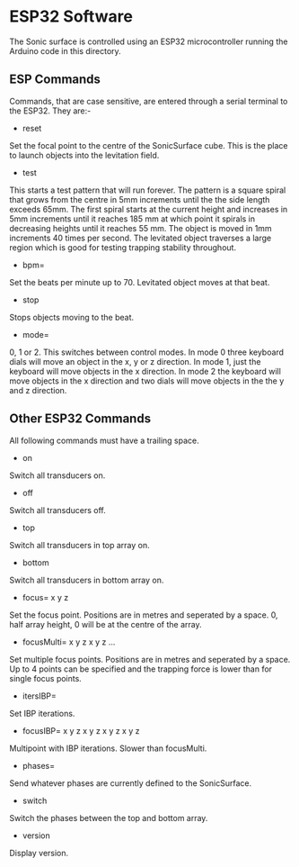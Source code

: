 # ESP32 Software
The Sonic surface is controlled using an ESP32 microcontroller running the Arduino code in this directory.

## ESP Commands

Commands, that are case sensitive, are entered through a serial terminal to the ESP32. They are:-

- reset 

Set the focal point to the centre of the SonicSurface cube. This is the place to launch objects into the levitation field.

- test 

This starts a test pattern that will run forever. The pattern is a square spiral that grows from the centre in 5mm increments until the the side length exceeds 65mm. The first spiral starts at the current height and increases in 5mm increments until it reaches 185 mm at which point it spirals in decreasing heights until it reaches 55 mm. The object is moved in 1mm increments 40 times per second. The levitated object traverses a large region which is good for testing trapping stability throughout.

- bpm=

Set the beats per minute up to 70. Levitated object moves at that beat.

- stop 

Stops objects moving to the beat.

- mode=

0, 1 or 2. This switches between control modes. In mode 0 three keyboard dials will move an object in the x, y or z direction.
In mode 1, just the keyboard will move objects in the x direction. In mode 2 the keyboard will move objects in the x direction and two dials will move objects in the the y and z direction.

## Other ESP32 Commands

All following commands must have a trailing space.

- on

Switch all transducers on.
- off

Switch all transducers off.
- top

Switch all transducers in top array on.

- bottom

Switch all transducers in bottom array on.

- focus= x y z 

Set the focus point. Positions are in metres and seperated by a space. 0, half array height, 0 will be at the centre of the array.

- focusMulti= x y z x y z ...

Set multiple focus points. Positions are in metres and seperated by a space. Up to 4 points can be specified and the trapping force is lower than for single focus points.

- itersIBP= 

Set IBP iterations. 

- focusIBP= x y z x y z x y z x y z 

Multipoint with IBP iterations. Slower than focusMulti.

- phases=

Send whatever phases are currently defined to the SonicSurface.
 
- switch

Switch the phases between the top and bottom array.

- version 

Display version.

